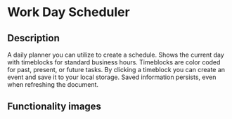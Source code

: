 # Work Day Scheduler

## Description

A daily planner you can utilize to create a schedule. Shows the current day with timeblocks for standard business hours.
Timeblocks are color coded for past, present, or future tasks. By clicking a timeblock you can create an event and save it to your local storage.
Saved information persists, even when refreshing the document.

## Functionality images
